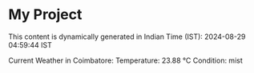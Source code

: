 # My Project

This content is dynamically generated in Indian Time (IST): 2024-08-29 04:59:44 IST


Current Weather in Coimbatore:
Temperature: 23.88 °C
Condition: mist
